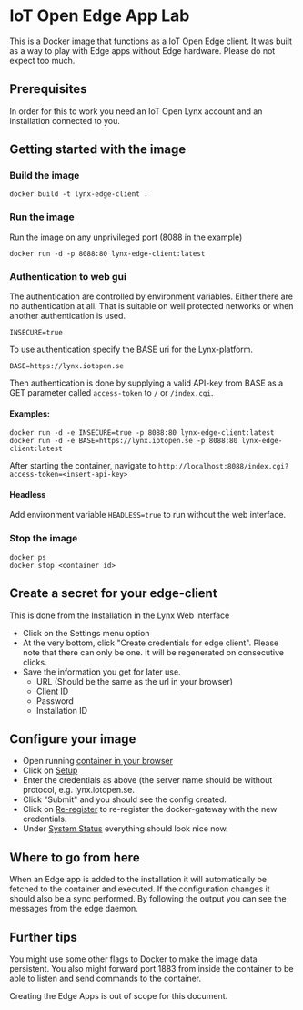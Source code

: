 # IoT Open Edge App Lab

This is a Docker image that functions as a IoT Open Edge client. It was built as a way to play with Edge apps without
Edge hardware. Please do not expect too much.

## Prerequisites

In order for this to work you need an IoT Open Lynx account and an installation connected to you.

## Getting started with the image

### Build the image

```
docker build -t lynx-edge-client .
```

### Run the image

Run the image on any unprivileged port (8088 in the example)

```
docker run -d -p 8088:80 lynx-edge-client:latest
```

### Authentication to web gui

The authentication are controlled by environment variables. Either there are no authentication at all. That is suitable
on well protected networks or when another authentication is used.

```
INSECURE=true
```

To use authentication specify the BASE uri for the Lynx-platform.

```
BASE=https://lynx.iotopen.se
```

Then authentication is done by supplying a valid API-key from BASE as a GET parameter called `access-token` to `/` or `/index.cgi`.

#### Examples:

```
docker run -d -e INSECURE=true -p 8088:80 lynx-edge-client:latest
docker run -d -e BASE=https://lynx.iotopen.se -p 8088:80 lynx-edge-client:latest
```

After starting the container, navigate to `http://localhost:8088/index.cgi?access-token=<insert-api-key>`

#### Headless

Add environment variable `HEADLESS=true` to run without the web interface.

### Stop the image

```
docker ps
docker stop <container id>
```

## Create a secret for your edge-client

This is done from the Installation in the Lynx Web interface

* Click on the Settings menu option
* At the very bottom, click "Create credentials for edge client". Please note that there can only be one. It will be
  regenerated on consecutive clicks.
* Save the information you get for later use.
    * URL (Should be the same as the url in your browser)
    * Client ID
    * Password
    * Installation ID

## Configure your image

* Open running [container in your browser](http://localhost:8088)
* Click on [Setup](http://localhost:8088/setup.sh)
* Enter the credentials as above (the server name should be without protocol, e.g. lynx.iotopen.se.
* Click "Submit" and you should see the config created.
* Click on [Re-register](http://localhost:8088/reregister.sh) to re-register the docker-gateway with the new credentials.
* Under [System Status](http://localhost:8088/status.sh) everything should look nice now.

## Where to go from here

When an Edge app is added to the installation it will automatically be fetched to the container and executed. If the
configuration changes it should also be a sync performed. By following the output you can see the messages from the edge
daemon.

## Further tips

You might use some other flags to Docker to make the image data persistent. You also might forward port 1883 from inside
the container to be able to listen and send commands to the container.

Creating the Edge Apps is out of scope for this document.


